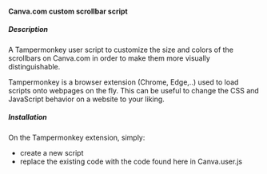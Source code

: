 #### Canva.com custom scrollbar script

##### Description
A Tampermonkey user script to customize the size and colors of the scrollbars on Canva.com in order to make them more visually distinguishable.

Tampermonkey is a browser extension (Chrome, Edge,..) used to load scripts onto webpages on the fly. This can be useful to change the CSS and JavaScript behavior on a website to your liking.

##### Installation
On the Tampermonkey extension, simply:
- create a new script
- replace the existing code with the code found here in Canva.user.js



